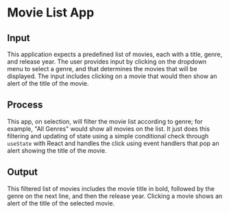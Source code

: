 # Movie List App

## Input
This application expects a predefined list of movies, each with a title, genre, and release year. The user provides input by clicking on the dropdown menu to select a genre, and that determines the movies that will be displayed. The input includes clicking on a movie that would then show an alert of the title of the movie.

## Process
This app, on selection, will filter the movie list according to genre; for example, "All Genres" would show all movies on the list. It just does this filtering and updating of state using a simple conditional check through `useState` with React and handles the click using event handlers that pop an alert showing the title of the movie.

## Output
This filtered list of movies includes the movie title in bold, followed by the genre on the next line, and then the release year. Clicking a movie shows an alert of the title of the selected movie.
